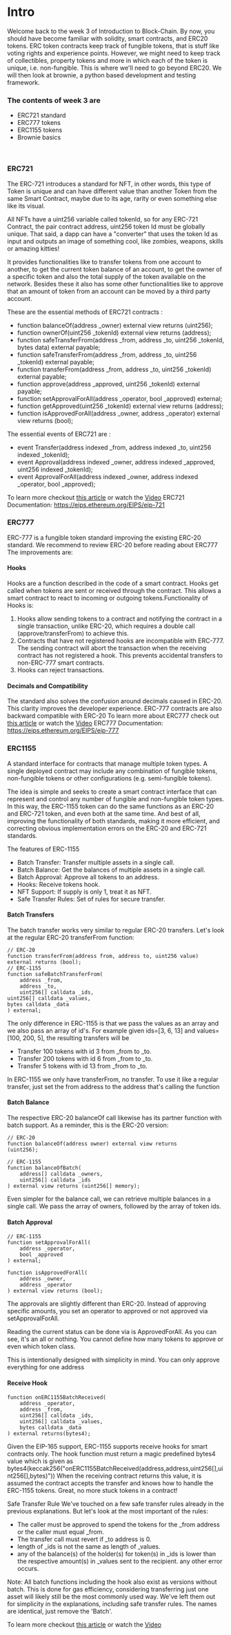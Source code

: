 # Intro
Welcome back to the week 3 of Introduction to Block-Chain.
By now, you should have become familiar with solidity, smart contracts, and ERC20 tokens.
ERC token contracts keep track of fungible tokens, that is stuff like voting rights and experience points. However, we might need to keep track of collectibles, property tokens and more in which each of the token is unique, i.e. non-fungible. This is where we'll need to go beyond
ERC20. We will then look at brownie, a python based development and testing framework.

### The contents of week 3 are
* ERC721 standard
* ERC777 tokens
* ERC1155 tokens
* Brownie basics
<br>

### ERC721
The ERC-721 introduces a standard for NFT, in other words, this type of Token is unique and can have different value than another Token from the same Smart Contract, maybe due to its age, rarity or even something else like its visual.

All NFTs have a uint256 variable called tokenId, so for any ERC-721 Contract, the pair contract address, uint256 token Id must be globally unique. That said, a dapp can have a "converter" that uses the token Id as input and outputs an image of something cool, like zombies, weapons, skills or amazing kitties!

It provides functionalities like to transfer tokens from one account to another, to get the current token balance of an account, to get the owner of a specific token and also the total supply of the token available on the network. Besides these it also has some other functionalities like to approve that an amount of token from an account can be moved by a third party account.

These are the essential methods of ERC721 contracts :
* function balanceOf(address _owner) external view returns (uint256);
*   function ownerOf(uint256 _tokenId) external view returns (address);
*    function safeTransferFrom(address _from, address _to, uint256 _tokenId, bytes data) external payable;
*    function safeTransferFrom(address _from, address _to, uint256 _tokenId) external payable;
 *   function transferFrom(address _from, address _to, uint256 _tokenId) external payable;
   * function approve(address _approved, uint256 _tokenId) external payable;
   * function setApprovalForAll(address _operator, bool _approved) external;
   * function getApproved(uint256 _tokenId) external view returns (address);
   * function isApprovedForAll(address _owner, address _operator) external view returns (bool);

The essential events of ERC721 are :
   * event Transfer(address indexed _from, address indexed _to, uint256 indexed _tokenId);
  *  event Approval(address indexed _owner, address indexed _approved, uint256 indexed _tokenId);
  *  event ApprovalForAll(address indexed _owner, address indexed _operator, bool _approved);

To learn more checkout [this article](https://docs.openzeppelin.com/contracts/3.x/erc721) or watch the [Video](https://www.youtube.com/watch?v=c_xwYep-gnQ) 
ERC721 Documentation: https://eips.ethereum.org/EIPS/eip-721

### ERC777
ERC-777 is a fungible token standard improving the existing ERC-20 standard. We recommend to review ERC-20 before reading about ERC777
The improvements are:
#### Hooks
Hooks are a function described in the code of a smart contract. Hooks get called when tokens are 
sent or received through the contract. This allows a smart contract to react to incoming or outgoing 
tokens.Functionality of Hooks is:
1) Hooks allow sending tokens to a contract and notifying the contract in a single transaction, 
unlike ERC-20, which requires a double call (approve/transferFrom) to achieve this.
2) Contracts that have not registered hooks are incompatible with ERC-777. The sending contract will 
abort the transaction when the receiving contract has not registered a hook. This prevents accidental 
transfers to non-ERC-777 smart contracts.
3) Hooks can reject transactions.
	
#### Decimals and Compatibility
The standard also solves the confusion around decimals caused in ERC-20. This clarity improves the developer experience.
ERC-777 contracts are also backward compatible with ERC-20
To learn more about ERC777 check out [this article](https://docs.openzeppelin.com/contracts/3.x/erc777) or watch the [Video](https://www.youtube.com/watch?v=WBlmdePrWOg)
ERC777 Documentation: https://eips.ethereum.org/EIPS/eip-777


### ERC1155
A standard interface for contracts that manage multiple token types. A single deployed contract may include any combination of fungible tokens, non-fungible tokens or other configurations (e.g. semi-fungible tokens).

The idea is simple and seeks to create a smart contract interface that can represent and control any number of  fungible and non-fungible token types. In this way, the ERC-1155 token can do the same functions as an ERC-20 and ERC-721 token, and even both at the same time. And best of all, improving the functionality of both standards, making it more efficient, and correcting obvious implementation errors on the ERC-20 and ERC-721 standards.

The features of ERC-1155
* Batch Transfer: Transfer multiple assets in a single call.
* Batch Balance: Get the balances of multiple assets in a single call.
* Batch Approval: Approve all tokens to an address.
* Hooks: Receive tokens hook.
* NFT Support: If supply is only 1, treat it as NFT.
* Safe Transfer Rules: Set of rules for secure transfer.

#### Batch Transfers
The batch transfer works very similar to regular ERC-20 transfers. Let's look at the regular ERC-20 transferFrom function:
   
    // ERC-20
    function transferFrom(address from, address to, uint256 value)         external returns (bool);
    // ERC-1155
    function safeBatchTransferFrom(
        address _from,
        address _to,
        uint256[] calldata _ids,
    uint256[] calldata _values,
    bytes calldata _data
    ) external;
The only difference in ERC-1155 is that we pass the values as an array and we also pass an array of id's. For example 
given ids=[3, 6, 13] and values=[100, 200, 5], the resulting transfers will be
* Transfer 100 tokens with id 3 from _from to _to.
* Transfer 200 tokens with id 6 from _from to _to.
* Transfer 5 tokens with id 13 from _from to _to.

In ERC-1155 we only have transferFrom, no transfer. To use it like a regular transfer, just set the from address to the address that's calling the function

#### Batch Balance
The respective ERC-20 balanceOf call likewise has its partner function with batch support. As a reminder, this is the ERC-20 version:

    // ERC-20
    function balanceOf(address owner) external view returns      (uint256);

    // ERC-1155
    function balanceOfBatch(
        address[] calldata _owners,
        uint256[] calldata _ids
    ) external view returns (uint256[] memory);

Even simpler for the balance call, we can retrieve multiple balances in a single call. We pass the array of owners, followed by the array of token ids.

#### Batch Approval
    // ERC-1155
    function setApprovalForAll(
	    address _operator,
	    bool _approved
    ) external;

	function isApprovedForAll(
	    address _owner,
	    address _operator
	) external view returns (bool);

The approvals are slightly different than ERC-20. Instead of approving specific amounts, you set an operator to approved or not approved via setApprovalForAll.

Reading the current status can be done via is ApprovedForAll. As you can see, it's an all or nothing. You cannot define how many tokens 
to approve or even which token class.

This is intentionally designed with simplicity in mind. You can only approve everything for one address

#### Receive Hook
	function onERC1155BatchReceived(
	    address _operator,
	    address _from,
	    uint256[] calldata _ids,
	    uint256[] calldata _values,
	    bytes calldata _data
	) external returns(bytes4);
Given the EIP-165 support, ERC-1155 supports receive hooks for smart contracts only. The hook function must return a magic predefined bytes4 value which is given as bytes4(keccak256("onERC1155BatchReceived(address,address,uint256[],uint256[],bytes)"))
When the receiving contract returns this value, it is assumed the contract accepts the transfer and knows how to handle the ERC-1155 tokens. Great, no more stuck tokens in a contract!

Safe Transfer Rule
We've touched on a few safe transfer rules already in the previous explanations. But let's look at the most important of the rules:

* The caller must be approved to spend the tokens for the _from address or the caller must equal _from.
* The transfer call must revert if
_to address is 0.
* length of _ids is not the same as length of _values.
* any of the balance(s) of the holder(s) for token(s) in _ids is lower than the respective amount(s) in _values sent to the recipient.
any other error occurs.

Note: All batch functions including the hook also exist as versions without batch. This is done for gas efficiency, considering transferring
just one asset will likely still be the most commonly used way. We've left them out for simplicity in the explanations, including safe transfer rules. 
The names are identical, just remove the 'Batch'.

To learn more checkout [this article](https://docs.openzeppelin.com/contracts/3.x/erc1155) or watch the [Video](https://www.youtube.com/watch?v=Mnv4rNcTumA)





